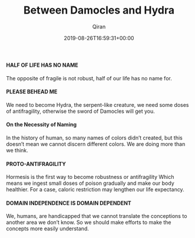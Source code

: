﻿---
title: Between Damocles and Hydra
author: Qiran
type: post
date: 2019-08-26T16:59:31+00:00
aliases: ["/between-damocles-and-hydra/"]
s:
  - 'Antifragile: Things That Gain From Disorder'
---
#### HALF OF LIFE HAS NO NAME

The opposite of fragile is not robust, half of our life has no name for.

#### PLEASE BEHEAD ME

We need to become Hydra, the serpent-like creature, we need some doses of antifragility, otherwise the sword of Damocles will get you.

#### On the Necessity of Naming

In the history of human, so many names of colors didn&#8217;t created, but this doesn&#8217;t mean we cannot discern different colors. We are doing more than we think.

#### PROTO-ANTIFRAGILITY

Hormesis is the first way to become robustness or antifragility Which means we ingest small doses of poison gradually and make our body healthier. For a case, caloric restriction may lengthen our life expectancy.

#### DOMAIN INDEPENDENCE IS DOMAIN DEPENDENT

We, humans, are handicapped that we cannot translate the conceptions to another area we don&#8217;t know. So we should make efforts to make the concepts more easily understand.
